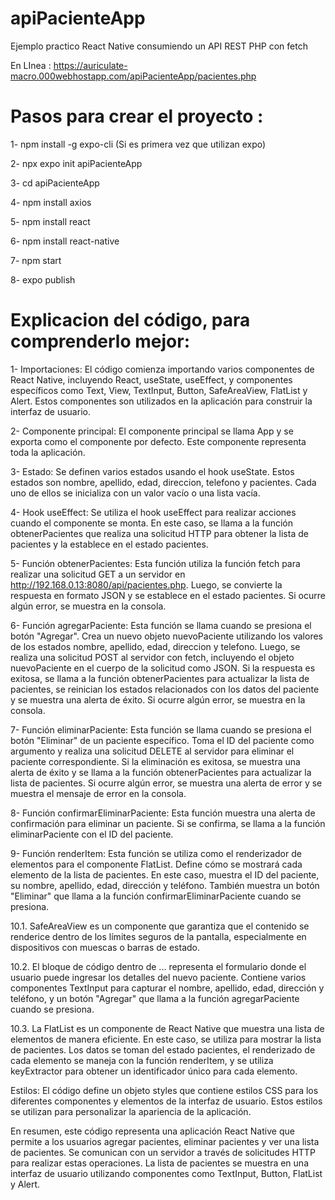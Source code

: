 # apiPacienteApp
Ejemplo practico React Native consumiendo un API REST PHP con fetch

En LInea : https://auriculate-macro.000webhostapp.com/apiPacienteApp/pacientes.php


# Pasos para crear el proyecto :

1- npm install -g expo-cli (Si es primera vez que utilizan expo)

2- npx expo init apiPacienteApp

3- cd apiPacienteApp

4- npm install axios

5- npm install react

6- npm install react-native

7- npm start

8- expo publish


# Explicacion del código, para comprenderlo mejor:

1- Importaciones: El código comienza importando varios componentes de React Native, incluyendo React, useState, useEffect, y componentes específicos como Text, View, TextInput, Button, SafeAreaView, FlatList y Alert. Estos componentes son utilizados en la aplicación para construir la interfaz de usuario.

2- Componente principal: El componente principal se llama App y se exporta como el componente por defecto. Este componente representa toda la aplicación.

3- Estado: Se definen varios estados usando el hook useState. Estos estados son nombre, apellido, edad, direccion, telefono y pacientes. Cada uno de ellos se inicializa con un valor vacío o una lista vacía.

4- Hook useEffect: Se utiliza el hook useEffect para realizar acciones cuando el componente se monta. En este caso, se llama a la función obtenerPacientes que realiza una solicitud HTTP para obtener la lista de pacientes y la establece en el estado pacientes.

5- Función obtenerPacientes: Esta función utiliza la función fetch para realizar una solicitud GET a un servidor en http://192.168.0.13:8080/api/pacientes.php. Luego, se convierte la respuesta en formato JSON y se establece en el estado pacientes. Si ocurre algún error, se muestra en la consola.

6- Función agregarPaciente: Esta función se llama cuando se presiona el botón "Agregar". Crea un nuevo objeto nuevoPaciente utilizando los valores de los estados nombre, apellido, edad, direccion y telefono. Luego, se realiza una solicitud POST al servidor con fetch, incluyendo el objeto nuevoPaciente en el cuerpo de la solicitud como JSON. Si la respuesta es exitosa, se llama a la función obtenerPacientes para actualizar la lista de pacientes, se reinician los estados relacionados con los datos del paciente y se muestra una alerta de éxito. Si ocurre algún error, se muestra en la consola.

7- Función eliminarPaciente: Esta función se llama cuando se presiona el botón "Eliminar" de un paciente específico. Toma el ID del paciente como argumento y realiza una solicitud DELETE al servidor para eliminar el paciente correspondiente. Si la eliminación es exitosa, se muestra una alerta de éxito y se llama a la función obtenerPacientes para actualizar la lista de pacientes. Si ocurre algún error, se muestra una alerta de error y se muestra el mensaje de error en la consola.

8- Función confirmarEliminarPaciente: Esta función muestra una alerta de confirmación para eliminar un paciente. Si se confirma, se llama a la función eliminarPaciente con el ID del paciente.

9- Función renderItem: Esta función se utiliza como el renderizador de elementos para el componente FlatList. Define cómo se mostrará cada elemento de la lista de pacientes. En este caso, muestra el ID del paciente, su nombre, apellido, edad, dirección y teléfono. También muestra un botón "Eliminar" que llama a la función confirmarEliminarPaciente cuando se presiona.

10.1. SafeAreaView es un componente que garantiza que el contenido se renderice dentro de los límites seguros de la pantalla, especialmente en dispositivos con muescas o barras de estado.

10.2. El bloque de código dentro de <View style={styles.formulario}>...</View> representa el formulario donde el usuario puede ingresar los detalles del nuevo paciente. Contiene varios componentes TextInput para capturar el nombre, apellido, edad, dirección y teléfono, y un botón "Agregar" que llama a la función agregarPaciente cuando se presiona.

10.3. La FlatList es un componente de React Native que muestra una lista de elementos de manera eficiente. En este caso, se utiliza para mostrar la lista de pacientes. Los datos se toman del estado pacientes, el renderizado de cada elemento se maneja con la función renderItem, y se utiliza keyExtractor para obtener un identificador único para cada elemento.

Estilos: El código define un objeto styles que contiene estilos CSS para los diferentes componentes y elementos de la interfaz de usuario. Estos estilos se utilizan para personalizar la apariencia de la aplicación.

En resumen, este código representa una aplicación React Native que permite a los usuarios agregar pacientes, eliminar pacientes y ver una lista de pacientes. Se comunican con un servidor a través de solicitudes HTTP para realizar estas operaciones. La lista de pacientes se muestra en una interfaz de usuario utilizando componentes como TextInput, Button, FlatList y Alert.


